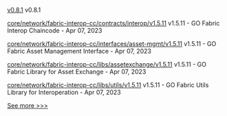 
[v0.8.1](https://github.com/hyperledger/aries-acapy-docs/releases/tag/v0.8.1) v0.8.1

[core/network/fabric-interop-cc/contracts/interop/v1.5.11](https://github.com/hyperledger-labs/weaver-dlt-interoperability/releases/tag/core/network/fabric-interop-cc/contracts/interop/v1.5.11) v1.5.11 - GO Fabric Interop Chaincode - Apr 07, 2023

[core/network/fabric-interop-cc/interfaces/asset-mgmt/v1.5.11](https://github.com/hyperledger-labs/weaver-dlt-interoperability/releases/tag/core/network/fabric-interop-cc/interfaces/asset-mgmt/v1.5.11) v1.5.11 - GO Fabric Asset Management Interface - Apr 07, 2023

[core/network/fabric-interop-cc/libs/assetexchange/v1.5.11](https://github.com/hyperledger-labs/weaver-dlt-interoperability/releases/tag/core/network/fabric-interop-cc/libs/assetexchange/v1.5.11) v1.5.11 - GO Fabric Library for Asset Exchange - Apr 07, 2023

[core/network/fabric-interop-cc/libs/utils/v1.5.11](https://github.com/hyperledger-labs/weaver-dlt-interoperability/releases/tag/core/network/fabric-interop-cc/libs/utils/v1.5.11) v1.5.11 - GO Fabric Utils Library for Interoperation - Apr 07, 2023


[See more >>>](https://start-here.hyperledger.org/releases)
